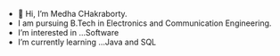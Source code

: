 - 👋 Hi, I’m Medha CHakraborty.
- I am pursuing B.Tech in Electronics and Communication Engineering.
- I’m interested in ...Software 
- I’m currently learning ...Java and SQL


<!---
medha209/medha209 is a ✨ special ✨ repository because its `README.md` (this file) appears on your GitHub profile.
You can click the Preview link to take a look at your changes.
--->
